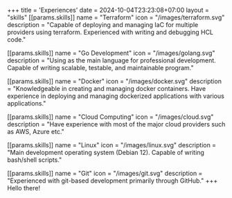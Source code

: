 +++
title = 'Experiences'
date = 2024-10-04T23:23:08+07:00
layout = "skills"
[[params.skills]]
name = "Terraform"
icon = "/images/terraform.svg"
description = "Capable of deploying and managing IaC for multiple providers using terraform. Experienced with writing and debugging HCL code."

[[params.skills]]
name = "Go Development"
icon = "/images/golang.svg"
description = "Using as the main language for professional development. Capable of writing scalable, testable, and maintainable program."

[[params.skills]]
name = "Docker"
icon = "/images/docker.svg"
description = "Knowledgeable in creating and managing docker containers. Have experience in deploying and managing dockerized applications with various applications."

[[params.skills]]
name = "Cloud Computing"
icon = "/images/cloud.svg"
description = "Have experience with most of the major cloud providers such as AWS, Azure etc."

[[params.skills]]
name = "Linux"
icon = "/images/linux.svg"
description = "Main development operating system (Debian 12). Capable of writing bash/shell scripts."

[[params.skills]]
name = "Git"
icon = "/images/git.svg"
description = "Experienced with git-based development primarily through GitHub."
+++
Hello there!

